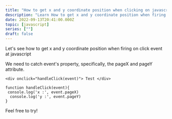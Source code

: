 ```yaml
---
title: "How to get x and y coordinate position when clicking on javascript"
description: "Learn How to get x and y coordinate position when firing on click event at javascript"
date: 2022-09-13T20:41:00.000Z
topic: [javascript]
series: [""]
draft: false
---
```

Let's see how to get x and y coordinate position when firing on click event at javascript

We need to catch event's property, specifically, the pageX and pageY attribute.

```
<div onclick="handleClick(event)"> Test </div>

function handleClick(event){
 console.log('x :', event.pageX)
  console.log('y :', event.pageY)
}
```


Feel free to try!
